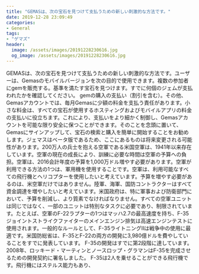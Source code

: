 ```yaml
---
title: "GEMASは、次の宝石を見つけて支払うための新しい刺激的な方法です。"
date: 2019-12-28 23:09:49
categories:
- General
tags:
- "ゲマズ"
header:
  image: /assets/images/20191228230616.jpg
  og_image: /assets/images/20191228230616.jpg
---
```


GEMASは、次の宝石を見つけて支払うための新しい刺激的な方法です。ユーザーは、Gemasのモバイルバージョンを次の目的で使用できます。複数の参加者にgemを販売する。基準を満たす宝石を見つけます。すでに何個のジェムが支払われたかを確認してください。 gemの購入の支払い（割引を含む）。その他、Gemasアカウントでは、毎月Gemasに少額の料金を支払う責任があります。小さな料金は、すべての宝石が使用するホスティングおよびモバイルアプリの料金の支払いに役立ちます。これにより、支払いをより細かく制御し、Gemasアカウントを可能な限り安全に保つことができます。そのことを念頭に置いて、Gemasにサインアップして、宝石の検索と購入を簡単に開始することをお勧めします。ジェマスはベータ版であるため、ここにあるものは将来変更される可能性があります。200万人の兵士を抱える空軍である米国空軍は、1941年以来存在しています。空軍の現在の成長により、訓練に必要な時間は空軍の予算への負担。空軍は、2016会計年度の予算を1,000万ドル増やす必要があります。空軍が利用できる方法の1つは、軍用機を使用することです。空軍は、利用可能なすべての飛行機とヘリコプターを使用したいと考えています。予算を増やす必要があるのは、米空軍だけではありません。陸軍、海軍、国防コントラクターはすべて資金調達を増やしたいと考えています。米国政府は、特に軍事および防衛部門において、予算を削減し、より質素でなければなりません。すべての空軍ユニットは同じではなく、一部のユニットは特別なタスクに必要であり、制限されています。たとえば、空軍のF-22ラプターの1つはマッハ2.7の最高速度を持ち、F-35ジョイントストライクファイターのメインエンジン排気は高速エンジンテストに使用されます。一般的なルールとして、F-35ライトニングIIは戦争中の使用に最適です。米国防総省は、F-35とF-22の両方の開発に3,980億ドルを費やしていることをすでに発表しています。 F-35の開発はすでに第2段階に達しています。 2008年、ロッキード・マーティンとノースロップ・グラマンはF-35を完成させるための開発契約に署名しました。 F-35は2人を乗せることができる飛行機です。飛行機にはステルス能力もあり、
